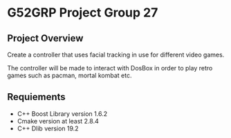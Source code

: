 # G52GRP Project Group 27

## Project Overview

Create a controller that uses facial tracking in use for different video games.
   


The controller will be made to interact with DosBox in order to play retro games such as pacman, mortal kombat etc.



## Requiements
* C++ Boost Library version 1.6.2   
* Cmake version at least 2.8.4
* C++ Dlib version 19.2